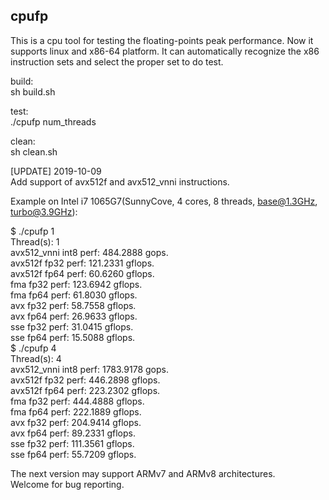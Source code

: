 ## cpufp

This is a cpu tool for testing the floating-points peak performance. Now it supports linux and x86-64 platform. It can automatically recognize the x86 instruction sets and select the proper set to do test.

build:  
sh build.sh

test:  
./cpufp num_threads

clean:  
sh clean.sh

[UPDATE] 2019-10-09  
Add support of avx512f and avx512_vnni instructions.

Example on Intel i7 1065G7(SunnyCove, 4 cores, 8 threads, base@1.3GHz, turbo@3.9GHz):

$ ./cpufp 1  
Thread(s): 1  
avx512_vnni int8 perf: 484.2888 gops.  
avx512f fp32 perf: 121.2331 gflops.  
avx512f fp64 perf: 60.6260 gflops.  
fma fp32 perf: 123.6942 gflops.  
fma fp64 perf: 61.8030 gflops.  
avx fp32 perf: 58.7558 gflops.  
avx fp64 perf: 26.9633 gflops.  
sse fp32 perf: 31.0415 gflops.  
sse fp64 perf: 15.5088 gflops.  
$ ./cpufp 4  
Thread(s): 4  
avx512_vnni int8 perf: 1783.9178 gops.  
avx512f fp32 perf: 446.2898 gflops.  
avx512f fp64 perf: 223.2302 gflops.  
fma fp32 perf: 444.4888 gflops.  
fma fp64 perf: 222.1889 gflops.  
avx fp32 perf: 204.9414 gflops.  
avx fp64 perf: 89.2331 gflops.  
sse fp32 perf: 111.3561 gflops.  
sse fp64 perf: 55.7209 gflops.  

The next version may support ARMv7 and ARMv8 architectures.  
Welcome for bug reporting.
